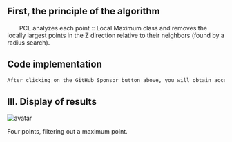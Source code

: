 ##  First, the principle of the algorithm 

   PCL analyzes each point :: Local Maximum class and removes the locally largest points in the Z direction relative to their neighbors (found by a radius search). 

##  Code implementation 

  ```python  
After clicking on the GitHub Sponsor button above, you will obtain access permissions to my private code repository ( https://github.com/slowlon/my_code_bar ) to view this blog code. By searching the code number of this blog, you can find the code you need, code number is: 2024020309574124277
  ```  
##  III. Display of results 

 ![avatar]( 20210124184607149.png) 

 Four points, filtering out a maximum point.  

